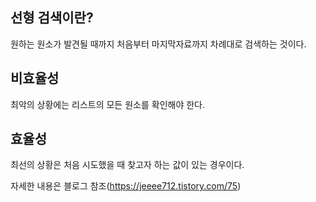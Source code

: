## 선형 검색이란?

원하는 원소가 발견될 때까지 처음부터 마지막자료까지 차례대로 검색하는 것이다.

## 비효율성

최악의 상황에는 리스트의 모든 원소를 확인해야 한다.

## 효율성

최선의 상황은 처음 시도했을 때 찾고자 하는 값이 있는 경우이다.

자세한 내용은 블로그 참조(https://jeeee712.tistory.com/75)
